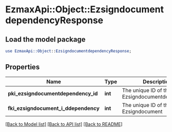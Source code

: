 # EzmaxApi::Object::EzsigndocumentdependencyResponse

## Load the model package
```perl
use EzmaxApi::Object::EzsigndocumentdependencyResponse;
```

## Properties
Name | Type | Description | Notes
------------ | ------------- | ------------- | -------------
**pki_ezsigndocumentdependency_id** | **int** | The unique ID of the Ezsigndocumentdependency | 
**fki_ezsigndocument_i_ddependency** | **int** | The unique ID of the Ezsigndocument | 

[[Back to Model list]](../README.md#documentation-for-models) [[Back to API list]](../README.md#documentation-for-api-endpoints) [[Back to README]](../README.md)


